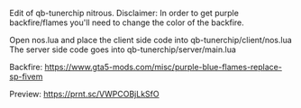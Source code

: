 Edit of qb-tunerchip nitrous. Disclaimer: In order to get purple backfire/flames you'll need to change the color of the backfire.

Open nos.lua and place the client side code into qb-tunerchip/client/nos.lua
The server side code goes into qb-tunerchip/server/main.lua

Backfire: https://www.gta5-mods.com/misc/purple-blue-flames-replace-sp-fivem

Preview: https://prnt.sc/VWPCOBjLkSfO
